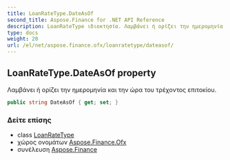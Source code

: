 ```yaml
---
title: LoanRateType.DateAsOf
second_title: Aspose.Finance for .NET API Reference
description: LoanRateType ιδιοκτησία. Λαμβάνει ή ορίζει την ημερομηνία και την ώρα του τρέχοντος επιτοκίου.
type: docs
weight: 20
url: /el/net/aspose.finance.ofx/loanratetype/dateasof/
---
```

## LoanRateType.DateAsOf property

Λαμβάνει ή ορίζει την ημερομηνία και την ώρα του τρέχοντος επιτοκίου.

```csharp
public string DateAsOf { get; set; }
```

### Δείτε επίσης

* class [LoanRateType](../)
* χώρος ονομάτων [Aspose.Finance.Ofx](../../loanratetype/)
* συνέλευση [Aspose.Finance](../../../)


